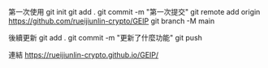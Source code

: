 第一次使用
git init
git add .
git commit -m "第一次提交"
git remote add origin https://github.com/rueijiunlin-crypto/GEIP
git branch -M main

後續更新
git add .
git commit -m "更新了什麼功能"
git push

連結
https://rueijiunlin-crypto.github.io/GEIP/
